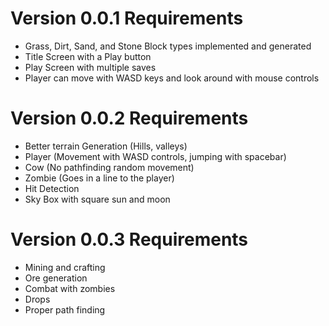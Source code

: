 # Version 0.0.1 Requirements
 - Grass, Dirt, Sand, and Stone Block types implemented and generated
 - Title Screen with a Play button
 - Play Screen with multiple saves
 - Player can move with WASD keys and look around with mouse controls

# Version 0.0.2 Requirements
 - Better terrain Generation (Hills, valleys)
 - Player (Movement with WASD controls, jumping with spacebar)
 - Cow (No pathfinding random movement)
 - Zombie (Goes in a line to the player)
 - Hit Detection
 - Sky Box with square sun and moon

# Version 0.0.3 Requirements
 - Mining and crafting
 - Ore generation
 - Combat with zombies
 - Drops
 - Proper path finding
